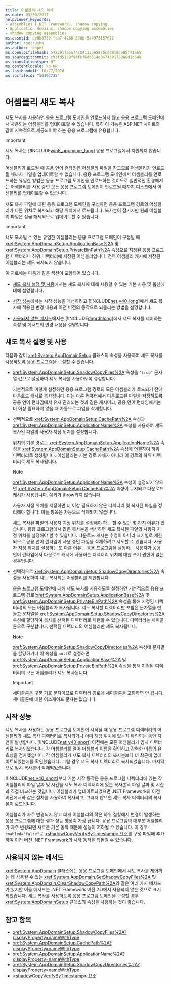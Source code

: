 ```yaml
---
title: 어셈블리 섀도 복사
ms.date: 03/30/2017
helpviewer_keywords:
- assemblies [.NET Framework], shadow copying
- application domains, shadow copying assemblies
- shadow copying assemblies
ms.assetid: de8b8759-fca7-4260-896b-5a4973157672
author: rpetrusha
ms.author: ronpet
ms.openlocfilehash: 572291fa5674c541136e587bc40818da85f71a65
ms.sourcegitcommit: c93fd5139f9efcf6db514e3474301738a6d1d649
ms.translationtype: HT
ms.contentlocale: ko-KR
ms.lasthandoff: 10/27/2018
ms.locfileid: "50192735"
---
```

# <a name="shadow-copying-assemblies"></a>어셈블리 섀도 복사
섀도 복사를 사용하면 응용 프로그램 도메인을 언로드하지 않고 응용 프로그램 도메인에서 사용되는 어셈블리를 업데이트할 수 있습니다. 특히 이 기능은 ASP.NET 사이트와 같이 지속적으로 제공되어야 하는 응용 프로그램에 유용합니다.  
  
> [!IMPORTANT]
>  섀도 복사는 [!INCLUDE[win8_appname_long](../../../includes/win8-appname-long-md.md)] 응용 프로그램에서 지원되지 않습니다.  
  
 어셈블리가 로드될 때 공용 언어 런타임은 어셈블리 파일을 잠그므로 어셈블리가 언로드될 때까지 파일을 업데이트할 수 없습니다. 응용 프로그램 도메인에서 어셈블리를 언로드하는 유일한 방법은 응용 프로그램 도메인을 언로드하는 것이므로 일반적인 환경에서는 어셈블리를 사용 중인 모든 응용 프로그램 도메인이 언로드될 때까지 디스크에서 어셈블리를 업데이트할 수 없습니다.  
  
 섀도 복사 파일에 대한 응용 프로그램 도메인을 구성하면 응용 프로그램 경로의 어셈블리가 다른 위치로 복사되고 해당 위치에서 로드됩니다. 복사본이 잠기지만 원래 어셈블리 파일은 잠금 해제되므로 업데이트할 수 있습니다.  
  
> [!IMPORTANT]
>  섀도 복사될 수 있는 유일한 어셈블리는 응용 프로그램 도메인이 구성될 때 <xref:System.AppDomainSetup.ApplicationBase%2A> 및 <xref:System.AppDomainSetup.PrivateBinPath%2A> 속성으로 지정된 응용 프로그램 디렉터리나 하위 디렉터리에 저장된 어셈블리입니다. 전역 어셈블리 캐시에 저장된 어셈블리는 섀도 복사되지 않습니다.  
  
 이 자료에는 다음과 같은 섹션이 포함되어 있습니다.  
  
-   [섀도 복사 설정 및 사용](#EnablingAndUsing)에서는 섀도 복사에 대해 사용할 수 있는 기본 사용 및 옵션에 대해 설명합니다.  
  
-   [시작 성능](#StartupPerformance)에서는 시작 성능을 개선하려고 [!INCLUDE[net_v40_long](../../../includes/net-v40-long-md.md)]에서 섀도 복사에 적용된 변경 내용과 이전 버전의 동작으로 되돌리는 방법을 설명합니다.  
  
-   [사용되지 않는 메서드](#ObsoleteMethods)에서는 [!INCLUDE[dnprdnlong](../../../includes/dnprdnlong-md.md)]에서 섀도 복사를 제어하는 속성 및 메서드의 변경 내용을 설명합니다.  
  
<a name="EnablingAndUsing"></a>   
## <a name="enabling-and-using-shadow-copying"></a>섀도 복사 설정 및 사용  
 다음과 같이 <xref:System.AppDomainSetup> 클래스의 속성을 사용하여 섀도 복사를 사용하도록 응용 프로그램을 구성할 수 있습니다.  
  
-   <xref:System.AppDomainSetup.ShadowCopyFiles%2A> 속성을 `"true"` 문자열 값으로 설정하여 섀도 복사를 사용하도록 설정합니다.  
  
     기본적으로 이렇게 설정하면 응용 프로그램 경로의 모든 어셈블리가 로드되기 전에 다운로드 캐시로 복사됩니다. 이는 다른 컴퓨터에서 다운로드된 파일을 저장하도록 공용 언어 런타임에서 유지 관리되는 것과 같은 캐시이고, 공용 언어 런타임에서는 더 이상 필요하지 않을 때 자동으로 파일을 삭제합니다.  
  
-   선택적으로 <xref:System.AppDomainSetup.CachePath%2A> 속성과 <xref:System.AppDomainSetup.ApplicationName%2A> 속성을 사용하여 섀도 복사된 파일의 사용자 지정 위치를 설정합니다.  
  
     위치의 기본 경로는 <xref:System.AppDomainSetup.ApplicationName%2A> 속성을 <xref:System.AppDomainSetup.CachePath%2A> 속성에 연결하여 하위 디렉터리로 생성됩니다. 어셈블리는 기본 경로 자체가 아니라 이 경로의 하위 디렉터리로 섀도 복사됩니다.  
  
    > [!NOTE]
    >  <xref:System.AppDomainSetup.ApplicationName%2A> 속성이 설정되지 않으면 <xref:System.AppDomainSetup.CachePath%2A> 속성이 무시되고 다운로드 캐시가 사용됩니다. 예외가 throw되지 않습니다.  
  
     사용자 지정 위치를 지정하면 더 이상 필요하지 않은 디렉터리 및 복사된 파일을 정리해야 합니다. 이들 항목은 자동으로 삭제되지 않습니다.  
  
     섀도 복사된 파일의 사용자 지정 위치를 설정해야 하는 할 수 있는 몇 가지 이유가 있습니다. 응용 프로그램에서 많은 복사본을 생성하면 섀도 복사된 파일의 사용자 지정 위치를 설정해야 할 수 있습니다. 다운로드 캐시는 수명이 아니라 크기별로 제한되므로 공용 언어 런타임이 사용 중인 파일을 삭제하려고 시도할 수 있습니다. 사용자 지정 위치를 설정하는 또 다른 이유는 응용 프로그램을 실행하는 사용자가 공용 언어 런타임에서 다운로드 캐시에 사용하는 디렉터리 위치에 대한 쓰기 권한이 없는 경우입니다.  
  
-   선택적으로 <xref:System.AppDomainSetup.ShadowCopyDirectories%2A> 속성을 사용하여 섀도 복사되는 어셈블리를 제한합니다.  
  
     응용 프로그램 도메인에 대해 섀도 복사를 사용하도록 설정하면 기본적으로 응용 프로그램 경로(<xref:System.AppDomainSetup.ApplicationBase%2A> 및 <xref:System.AppDomainSetup.PrivateBinPath%2A> 속성을 통해 지정된 디렉터리)의 모든 어셈블리가 복사됩니다. 섀도 복사할 디렉터리만 포함된 문자열을 만들고 문자열을 <xref:System.AppDomainSetup.ShadowCopyDirectories%2A> 속성에 할당하여 복사를 선택된 디렉터리로 제한할 수 있습니다. 디렉터리는 세미콜론으로 구분합니다. 선택된 디렉터리의 어셈블리만 섀도 복사됩니다.  
  
    > [!NOTE]
    >  <xref:System.AppDomainSetup.ShadowCopyDirectories%2A> 속성에 문자열을 할당하거나 이 속성을 `null`로 설정하면 <xref:System.AppDomainSetup.ApplicationBase%2A> 및 <xref:System.AppDomainSetup.PrivateBinPath%2A> 속성을 통해 지정된 디렉터리의 모든 어셈블리가 섀도 복사됩니다.  
  
    > [!IMPORTANT]
    >  세미콜론은 구분 기호 문자이므로 디렉터리 경로에 세미콜론을 포함하면 안 됩니다. 세미콜론에 대한 이스케이프 문자는 없습니다.  
  
<a name="StartupPerformance"></a>   
## <a name="startup-performance"></a>시작 성능  
 섀도 복사를 사용하는 응용 프로그램 도메인이 시작될 때 응용 프로그램 디렉터리의 어셈블리가 섀도 복사 디렉터리로 복사되거나 이미 해당 위치에 있는지 확인되는 동안 지연이 발생합니다. [!INCLUDE[net_v40_short](../../../includes/net-v40-short-md.md)] 이전에는 모든 어셈블리가 임시 디렉터리로 복사되었습니다. 각 어셈블리를 열어 어셈블리 이름을 확인하고 강력한 이름의 유효성을 검사했습니다. 각 어셈블리가 섀도 복사 디렉터리의 복사본보다 더 최근에 업데이트되었는지를 확인했습니다. 그럴 경우 섀도 복사 디렉터리로 복사되었습니다. 마지막으로 임시 복사본이 삭제되었습니다.  
  
 [!INCLUDE[net_v40_short](../../../includes/net-v40-short-md.md)]부터 기본 시작 동작은 응용 프로그램 디렉터리에 있는 각 어셈블리의 파일 날짜 및 시간을 섀도 복사 디렉터리에 있는 복사본의 파일 날짜 및 시간과 직접 비교하는 것입니다. 어셈블리가 업데이트되었으면 .NET Framework의 이전 버전에서와 같은 절차를 사용하여 복사되고, 그러지 않으면 섀도 복사 디렉터리의 복사본이 로드됩니다.  
  
 어셈블리가 자주 변경되지 않고 대개 어셈블리의 작은 하위 집합에서 변경이 발생하는 응용 프로그램에 대한 결과 성능 향상이 가장 큽니다. 응용 프로그램의 대부분 어셈블리가 자주 변경되면 새로운 기본 동작 때문에 성능이 저하될 수 있습니다. 이 경우 `enabled="false"`로 [\<shadowCopyVerifyByTimestamp> 요소](../../../docs/framework/configure-apps/file-schema/runtime/shadowcopyverifybytimestamp-element.md)를 구성 파일에 추가하여 이전 버전 .NET Framework의 시작 동작을 되돌릴 수 있습니다.  
  
<a name="ObsoleteMethods"></a>   
## <a name="obsolete-methods"></a>사용되지 않는 메서드  
 <xref:System.AppDomain> 클래스에는 응용 프로그램 도메인에서 섀도 복사를 제어하는 데 사용될 수 있는 <xref:System.AppDomain.SetShadowCopyFiles%2A> 및 <xref:System.AppDomain.ClearShadowCopyPath%2A>와 같은 여러 가지 메서드가 있지만 이들 메서드는 .NET Framework 버전 2.0에서 사용되지 않는 것으로 표시되었습니다. 섀도 복사를 사용하도록 응용 프로그램 도메인을 구성할 경우 <xref:System.AppDomainSetup> 클래스의 속성을 사용하는 것이 좋습니다.  
  
## <a name="see-also"></a>참고 항목  
- <xref:System.AppDomainSetup.ShadowCopyFiles%2A?displayProperty=nameWithType>  
- <xref:System.AppDomainSetup.CachePath%2A?displayProperty=nameWithType>  
- <xref:System.AppDomainSetup.ApplicationName%2A?displayProperty=nameWithType>  
- <xref:System.AppDomainSetup.ShadowCopyDirectories%2A?displayProperty=nameWithType>  
- [\<shadowCopyVerifyByTimestamp> 요소](../../../docs/framework/configure-apps/file-schema/runtime/shadowcopyverifybytimestamp-element.md)
